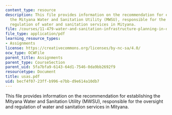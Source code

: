 ```yaml
---
content_type: resource
description: This file provides information on the recommendation for establishing
  the Mityana Water and Sanitation Utility (MWSU), responsible for the oversight and
  regulation of water and sanitation services in Mityana.
file: /courses/11-479-water-and-sanitation-infrastructure-planning-in-developing-countries-spring-2005/becf4f0723ffb996e7bbd9e614a10db7_usas.pdf
file_type: application/pdf
learning_resource_types:
- Assignments
license: https://creativecommons.org/licenses/by-nc-sa/4.0/
ocw_type: OCWFile
parent_title: Assignments
parent_type: CourseSection
parent_uid: 5fa7bfa9-6143-64d1-7546-0da9bb2692f9
resourcetype: Document
title: usas.pdf
uid: becf4f07-23ff-b996-e7bb-d9e614a10db7
---
```

This file provides information on the recommendation for establishing the Mityana Water and Sanitation Utility (MWSU), responsible for the oversight and regulation of water and sanitation services in Mityana.